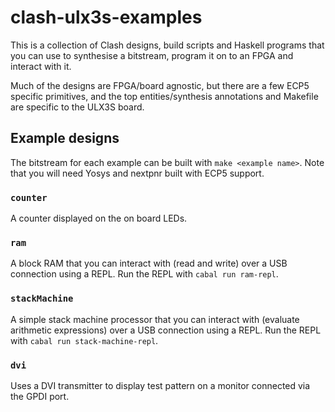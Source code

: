 # clash-ulx3s-examples

This is a collection of Clash designs, build scripts and Haskell programs that
you can use to synthesise a bitstream, program it on to an FPGA and interact
with it.

Much of the designs are FPGA/board agnostic, but there are a few ECP5 specific
primitives, and the top entities/synthesis annotations and Makefile are
specific to the ULX3S board.

## Example designs

The bitstream for each example can be built with `make <example name>`. Note
that you will need Yosys and nextpnr built with ECP5 support.

### `counter`

A counter displayed on the on board LEDs.

### `ram`

A block RAM that you can interact with (read and write) over a USB connection
using a REPL. Run the REPL with `cabal run ram-repl`.

### `stackMachine`

A simple stack machine processor that you can interact with (evaluate arithmetic
expressions) over a USB connection using a REPL. Run the REPL with `cabal run
stack-machine-repl`.

### `dvi`

Uses a DVI transmitter to display test pattern on a monitor connected via the
GPDI port.
